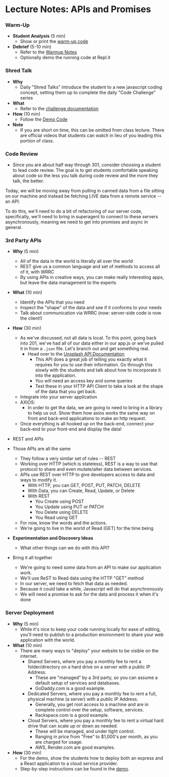 # Lecture Notes: APIs and Promises

### Warm-Up

- **Student Analysis** (5 min)
  - Show or print the [warm-up code](../warm-up/warm-up.md)
- **Debrief** (5-10 min)
  - Refer to the [Warmup Notes](../warm-up/NOTES.md)
  - Optionally demo the running code at Repl.it

### Shred Talk

- **Why**
  - Daily "Shred Talks" introduce the student to a new javascript coding concept, setting them up to complete the daily "Code Challenge" series
- **What**
  - Refer to the [challenge documentation](../challenges/README.md)
- **How** (10 min)
  - Follow the [Demo Code](../challenges/DEMO.md)
- **Note**
  - If you are short on time, this can be omitted from class lecture. There are official videos that students can watch in lieu of you leading this portion of class.

### Code Review

- Since you are about half way through 301, consider choosing a student to lead code review. The goal is to get students comfortable speaking about code so the less you talk during code review and the more they talk, the better.

Today, we will be moving away from pulling in canned data from a file sitting on our machine and instead be fetching LIVE data from a remote service -- an API.

To do this, we'll need to do a bit of refactoring of our server code, specifically, we'll need to bring in superagent to connect to these servers asynchronously, meaning we need to get into promises and async in general.

### 3rd Party APIs

- **Why** (5 min)
  - All of the data in the world is literally all over the world
  - REST give us a common language and set of methods to access all of it, with WRRC
  - By using APIs in creative ways, you can make really interesting apps, but leave the data management to the experts
- **What** (10 min)
  - Identify the APIs that you need
  - Inspect the "shape" of the data and see if it conforms to your needs
  - Talk about communication via WRRC (now: server-side code is now the client!)
- **How** (30 min)
  - As we've discussed, not all data is local. To this point, going back into 201, we've had all of our data either in our app.js or we've pulled it in from a `.json` file.  Let's branch out and get something real.
    - Head over to the [Unsplash API Documentation](https://unsplash.com/documentation)
      - This API does a great job of telling you exactly what it requires for you to use their information. Go through this slowly with the students and talk about how to incorporate it into the application.
      - You will need an access key and some queries
      - Test these in your HTTP API Client to take a look at the shape of the data that you get back.
  - Integrate into your server application
  - AXIOS:
    - In order to get the data, we are going to need to bring in a library to help us out. Show them how axios works the same way on front and back-end applications to make an http request.
  - Once everything is all hooked up on the back-end, connect your back-end to your front-end and display the data!

- REST and APIs

- Those APIs are all the same
  - They follow a very similar set of rules -- REST
  - Working over HTTP (which is stateless), REST is a way to use that protocol to share and even mutate/alter data between services.
  - APIs use REST over HTTP to give developers access to data and ways to modify it.
    - With HTTP, you can GET, POST, PUT, PATCH, DELETE
    - With Data, you can Create, Read, Update, or Delete
    - With REST
      - You Create using POST
      - You Update using PUT or PATCH
      - You Delete using DELETE
      - You Read using GET
  - For now, know the words and the actions.
  - We're going to live in the world of Read (GET) for the time being

- **Experimentation and Discovery Ideas**
  - What other things can we do with this API?

- Bring it all together
  - We're going to need some data from an API to make our application work.
  - We'll use ReST to Read data using the HTTP "GET" method
  - In our server, we need to fetch that data as needed.
  - Because it could take a while, Javascript will do that asynchronously
  - We will need a promise to ask for the data and process it when it's done


### Server Deployment

- **Why** (5 min)
  - While it's nice to keep your code running locally for ease of editing, you'll need to publish to a production environment to share your web application with the world.
- **What** (10 min)
  - There are many ways to "deploy" your website to be visible on the internet.
    - Shared Servers, where you pay a monthly fee to rent a folder/directory on a hard drive on a server with a public IP Address.
      - These are "managed" by a 3rd party, so you can assume a default setup of services and databases.
      - GoDaddy.com is a good example.
    - Dedicated Servers, where you pay a monthly fee to rent a full, physical machine (a server) with a public IP Address.
      - Generally, you get root access to a machine and are in complete control over the setup, software, services.
      - Rackspace.com is a good example.
    - Cloud Servers, where you pay a monthly fee to rent a virtual hard drive that can scale up or down as needed.
      - These will be managed, and under tight control.
      - Ranging in price from "Free" to $1,000's per month, as you are charged for usage.
      - AWS, Render.com are good examples.
- **How** (30 min)
  - For the demo, show the students how to deploy both an express and a React application to a cloud service provider.  
  - Step-by-step instructions can be found in the [demo](./demo.md).

